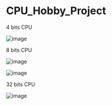 # CPU_Hobby_Project

4 bits CPU

![image](https://github.com/junxian428/CPU_Hobby_Project/assets/58724748/085ce8fc-2ab1-4f71-9034-a9e0075051af)

8 bits CPU 

![image](https://github.com/junxian428/CPU_Hobby_Project/assets/58724748/5360067d-1434-4dbb-9db9-3f0fb2ba7306)

![image](https://github.com/junxian428/CPU_Hobby_Project/assets/58724748/8537872a-bb5d-47d8-9fe8-cf0a0fc7f3a2)

32 bits CPU

![image](https://github.com/junxian428/CPU_Hobby_Project/assets/58724748/3b464b37-94df-4eef-bf38-d1e654b06e41)
